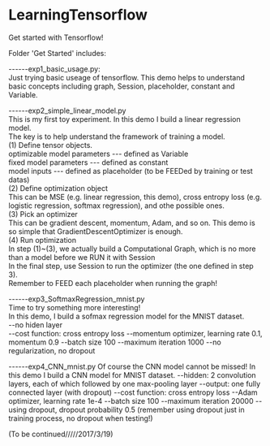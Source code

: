# LearningTensorflow
Get started with Tensorflow!

Folder 'Get Started' includes:

------exp1_basic_usage.py:     
Just trying basic useage of tensorflow. 
This demo helps to understand basic concepts including graph, Session, placeholder, constant and Variable.

------exp2_simple_linear_model.py    
This is my first toy experiment. In this demo I build a linear regression model.     
The key is to help understand the framework of training a model.      
(1) Define tensor objects.    
optimizable model parameters --- defined as Variable    
fixed model parameters       --- defined as constant    
model inputs                 --- defined as placeholder (to be FEEDed by training or test datas)    
(2) Define optimization object    
This can be MSE (e.g. linear regression, this demo), cross entropy loss (e.g. logistic regression, softmax regression), and othe possible ones.    
(3) Pick an optimizer    
This can be gradient descent, momentum, Adam, and so on. This demo is so simple that GradientDescentOptimizer is enough.    
(4) Run optimization    
In step (1)~(3), we actually build a Computational Graph, which is no more than a model before we RUN it with Session    
In the final step, use Session to run the optimizer (the one defined in step 3).    
Remember to FEED each placeholder when running the graph!

------exp3_SoftmaxRegression_mnist.py    
Time to try something more interesting!    
In this demo, I build a sofmax regression model for the MNIST dataset.    
--no hiden layer    
--cost function: cross entropy loss
--momentum optimizer, learning rate 0.1, momentum 0.9
--batch size 100
--maximum iteration 1000
--no regularization, no dropout

------exp4_CNN_mnist.py
Of course the CNN model cannot be missed!
In this demo I build a CNN model for MNIST dataset.
--hidden: 2 convolution layers, each of which followed by one max-pooling layer
--output: one fully connected layer (with dropout)
--cost function: cross entropy loss
--Adam optimizer, learning rate 1e-4
--batch size 100
--maximum iteration 20000
--using dropout, dropout probability 0.5 (remember using dropout just in training process, no dropout when testing!)

(To be continued/////2017/3/19)
